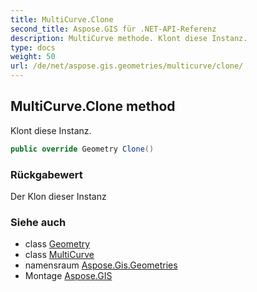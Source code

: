 ```yaml
---
title: MultiCurve.Clone
second_title: Aspose.GIS für .NET-API-Referenz
description: MultiCurve methode. Klont diese Instanz.
type: docs
weight: 50
url: /de/net/aspose.gis.geometries/multicurve/clone/
---
```

## MultiCurve.Clone method

Klont diese Instanz.

```csharp
public override Geometry Clone()
```

### Rückgabewert

Der Klon dieser Instanz

### Siehe auch

* class [Geometry](../../geometry/)
* class [MultiCurve](../)
* namensraum [Aspose.Gis.Geometries](../../multicurve/)
* Montage [Aspose.GIS](../../../)


